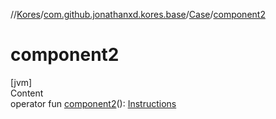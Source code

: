 //[Kores](../../index.md)/[com.github.jonathanxd.kores.base](../index.md)/[Case](index.md)/[component2](component2.md)



# component2  
[jvm]  
Content  
operator fun [component2](component2.md)(): [Instructions](../../com.github.jonathanxd.kores/-instructions/index.md)  



